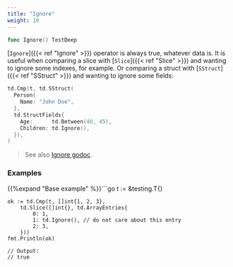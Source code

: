 ```yaml
---
title: "Ignore"
weight: 10
---
```


```go
func Ignore() TestDeep
```

[`Ignore`]({{< ref "Ignore" >}}) operator is always true, whatever data is. It is useful when
comparing a slice with [`Slice`]({{< ref "Slice" >}}) and wanting to ignore some indexes,
for example. Or comparing a struct with [`SStruct`]({{< ref "SStruct" >}}) and wanting to
ignore some fields:

```go
td.Cmp(t, td.SStruct(
  Person{
    Name: "John Doe",
  },
  td.StructFields{
    Age:      td.Between(40, 45),
    Children: td.Ignore(),
  }),
)
```


> See also [<i class='fas fa-book'></i> Ignore godoc](https://pkg.go.dev/github.com/maxatome/go-testdeep/td#Ignore).

### Examples

{{%expand "Base example" %}}```go
	t := &testing.T{}

	ok := td.Cmp(t, []int{1, 2, 3},
		td.Slice([]int{}, td.ArrayEntries{
			0: 1,
			1: td.Ignore(), // do not care about this entry
			2: 3,
		}))
	fmt.Println(ok)

	// Output:
	// true

```{{% /expand%}}
